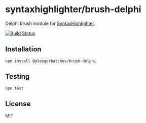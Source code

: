 # syntaxhighlighter/brush-delphi

Delphi brush module for [SyntaxHighlighter](https://github.com/syntaxhighlighter).

[![Build Status](https://travis-ci.org/syntaxhighlighter/brush-delphi.svg)](https://travis-ci.org/syntaxhighlighter/brush-delphi)

## Installation

    npm install @alexgorbatchev/brush-delphi

## Testing

    npm test

## License

MIT
